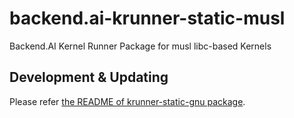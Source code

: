 # backend.ai-krunner-static-musl
Backend.AI Kernel Runner Package for musl libc-based Kernels

## Development & Updating

Please refer [the README of krunner-static-gnu package](https://github.com/lablup/backend.ai-krunner-static-gnu/blob/master/README.md).
